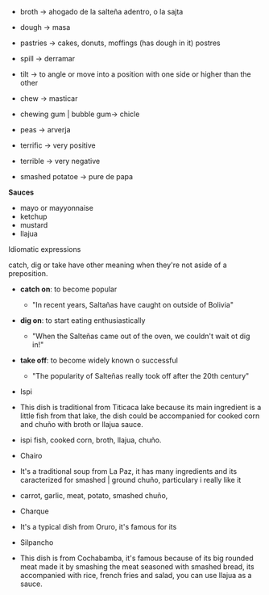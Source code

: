 - broth -> ahogado de la salteña adentro, o la sajta
- dough -> masa
- pastries -> cakes, donuts, moffings (has dough in it) postres
- spill -> derramar
- tilt -> to angle or move into a position with one side or higher than the other
- chew -> masticar
- chewing gum | bubble gum-> chicle
- peas -> arverja

- terrific -> very positive
- terrible -> very negative
- smashed potatoe -> pure de papa

**Sauces**

- mayo or mayyonnaise
- ketchup
- mustard
- llajua

Idiomatic expressions

catch, dig or take have other meaning when they're not aside of a preposition.

- **catch on**: to become popular
  - "In recent years, Saltañas have caught on outside of Bolivia"
- **dig on**: to start eating enthusiastically
  - "When the Salteñas came out of the oven, we couldn't wait ot dig in!"
- **take off**: to become widely known o successful

  - "The popularity of Salteñas really took off after the 20th century"

- Ispi
- This dish is traditional from Titicaca lake because its main ingredient is a little fish from that lake, the dish could be accompanied for cooked corn and chuño with broth or llajua sauce.
- ispi fish, cooked corn, broth, llajua, chuño.

- Chairo
- It's a traditional soup from La Paz, it has many ingredients and its caracterized for smashed | ground chuño, particulary i really like it
- carrot, garlic, meat, potato, smashed chuño,

- Charque
- It's a typical dish from Oruro, it's famous for its

- Silpancho
- This dish is from Cochabamba, it's famous because of its big rounded meat made it by smashing the meat seasoned with smashed bread, its accompanied with rice, french fries and salad, you can use llajua as a sauce.
